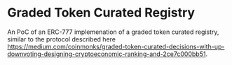 # Graded Token Curated Registry

An PoC of an ERC-777 implemenation of a graded token curated registry, similar to the protocol described here https://medium.com/coinmonks/graded-token-curated-decisions-with-up-downvoting-designing-cryptoeconomic-ranking-and-2ce7c000bb51.